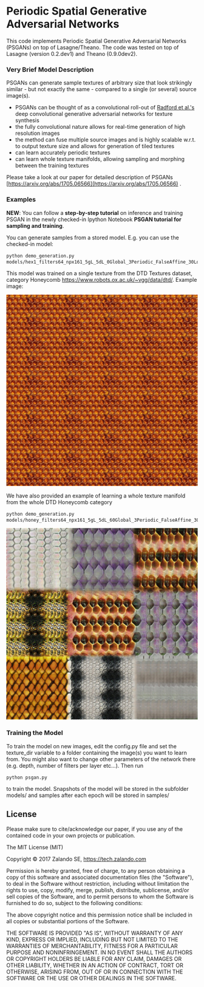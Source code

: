 # Periodic Spatial Generative Adversarial Networks

This code implements Periodic Spatial Generative Adversarial Networks (PSGANs) on top of Lasagne/Theano.
The code was tested on top of Lasagne (version 0.2.dev1) and Theano (0.9.0dev2).

### Very Brief Model Description
PSGANs can generate sample textures of arbitrary size that look strikingly similar - but not exactly the same - compared to a single (or several) source image(s).
- PSGANs can be thought of as a convolutional roll-out of [Radford et al.'s](https://github.com/Newmu/dcgan_code) deep convolutional generative adversarial networks for texture synthesis
- the fully convolutional nature allows for real-time generation of high resolution images
- the method can fuse multiple source images and is highly scalable w.r.t. to output texture size and allows for generation of tiled textures
- can learn accurately periodic textures
- can learn whole texture manifolds, allowing sampling and morphing between the training textures

Please take a look at our paper for detailed description of PSGANs  [https://arxiv.org/abs/1705.06566](https://arxiv.org/abs/1705.06566) .

### Examples

**NEW**: You can follow a **step-by-step tutorial** on inference and training PSGAN in the newly checked-in Ipython Notebook **PSGAN tutorial for sampling and training**.

You can generate samples from a stored model. E.g. you can use the checked-in model:
```
python demo_generation.py models/hex1_filters64_npx161_5gL_5dL_0Global_3Periodic_FalseAffine_30Local_epoch18.psgan
```
This model was trained on a single texture from the DTD Textures dataset, category Honeycomb https://www.robots.ox.ac.uk/~vgg/data/dtd/.
Example image:  

![](samples/stored_models_hex1_filters64_npx161_5gL_5dL_0Global_3Periodic_FalseAffine_30Local_epoch18.psgan.jpg)

We have also provided an example of learning a whole texture manifold from the whole DTD Honeycomb category

```
python demo_generation.py models/honey_filters64_npx161_5gL_5dL_60Global_3Periodic_FalseAffine_30Local_epoch100.psgan
```

![](samples/stored_models_honey_filters64_npx161_5gL_5dL_60Global_3Periodic_FalseAffine_30Local_epoch100.psgan.jpg)


### Training the Model
To train the model on new images, edit the config.py file and set the texture_dir variable to a folder containing the image(s) you want to learn from. You might also want to change other parameters of the network there (e.g. depth, number of filters per layer etc...). Then run
```
python psgan.py
```
to train the model. Snapshots of the model will be stored in the subfolder models/ and samples after each epoch will be stored in samples/

## License
Please make sure to cite/acknowledge our paper, if you use any of the contained code in your own projects or publication.


The MIT License (MIT)

Copyright © 2017 Zalando SE, https://tech.zalando.com

Permission is hereby granted, free of charge, to any person obtaining a copy
of this software and associated documentation files (the "Software"), to deal
in the Software without restriction, including without limitation the rights
to use, copy, modify, merge, publish, distribute, sublicense, and/or sell
copies of the Software, and to permit persons to whom the Software is
furnished to do so, subject to the following conditions:

The above copyright notice and this permission notice shall be included in all
copies or substantial portions of the Software.

THE SOFTWARE IS PROVIDED "AS IS", WITHOUT WARRANTY OF ANY KIND, EXPRESS OR
IMPLIED, INCLUDING BUT NOT LIMITED TO THE WARRANTIES OF MERCHANTABILITY,
FITNESS FOR A PARTICULAR PURPOSE AND NONINFRINGEMENT. IN NO EVENT SHALL THE
AUTHORS OR COPYRIGHT HOLDERS BE LIABLE FOR ANY CLAIM, DAMAGES OR OTHER
LIABILITY, WHETHER IN AN ACTION OF CONTRACT, TORT OR OTHERWISE, ARISING FROM,
OUT OF OR IN CONNECTION WITH THE SOFTWARE OR THE USE OR OTHER DEALINGS IN THE
SOFTWARE.
